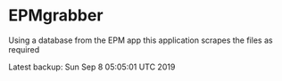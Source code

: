 # EPMgrabber
Using a database from the EPM app this application scrapes the files as required


Latest backup: Sun Sep 8 05:05:01 UTC 2019
